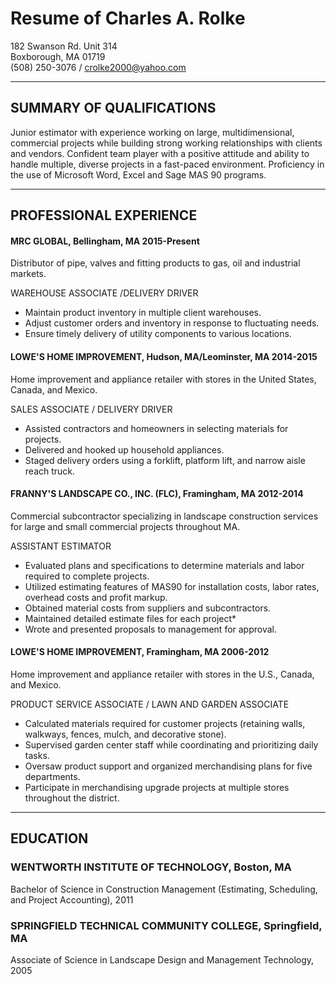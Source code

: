 # Resume of Charles A. Rolke

182 Swanson Rd. Unit 314  
Boxborough, MA 01719  
(508) 250-3076 / crolke2000@yahoo.com

---
## SUMMARY OF QUALIFICATIONS 

Junior estimator with experience working on large, multidimensional, commercial projects while building strong working relationships with clients and vendors. Confident team player with a positive attitude and ability to handle multiple, diverse projects in a fast-paced environment. Proficiency in the use of Microsoft Word, Excel and Sage MAS 90 programs.

---
## PROFESSIONAL EXPERIENCE

#### MRC GLOBAL, Bellingham, MA 2015-Present

Distributor of pipe, valves and fitting products to gas, oil and industrial markets. 

WAREHOUSE ASSOCIATE /DELIVERY DRIVER


*	Maintain product inventory in multiple client warehouses.
*	Adjust customer orders and inventory in response to fluctuating needs.
*	Ensure timely delivery of utility components to various locations.


#### LOWE'S HOME IMPROVEMENT, Hudson, MA/Leominster, MA 2014-2015

Home improvement and appliance retailer with stores in the United States, Canada, and Mexico.

SALES ASSOCIATE / DELIVERY DRIVER

*	Assisted contractors and homeowners in selecting materials for projects.
*	Delivered and hooked up household appliances.
*	Staged delivery orders using a forklift, platform lift, and narrow aisle reach truck.

#### FRANNY'S LANDSCAPE CO., INC. (FLC), Framingham, MA 2012-2014

Commercial subcontractor specializing in landscape construction services for large and small commercial projects throughout MA.

ASSISTANT ESTIMATOR

*	Evaluated plans and specifications to determine materials and labor required to complete projects.
*	Utilized estimating features of MAS90 for installation costs, labor rates, overhead costs and profit markup.
*	Obtained material costs from suppliers and subcontractors.
*	Maintained detailed estimate files for each project*
*	Wrote and presented proposals to management for approval.

#### LOWE'S HOME IMPROVEMENT, Framingham, MA 2006-2012

Home improvement and appliance retailer with stores in the U.S., Canada, and Mexico.

PRODUCT SERVICE ASSOCIATE / LAWN AND GARDEN ASSOCIATE

*	Calculated materials required for customer projects (retaining walls, walkways, fences, mulch, and decorative stone).
*	Supervised garden center staff while coordinating and prioritizing daily tasks.
*	Oversaw product support and organized merchandising plans for five departments.
*	Participate in merchandising upgrade projects at multiple stores throughout the district.

---
## EDUCATION

### WENTWORTH INSTITUTE OF TECHNOLOGY, Boston, MA

Bachelor of Science in Construction Management (Estimating, Scheduling, and Project Accounting), 2011

### SPRINGFIELD TECHNICAL COMMUNITY COLLEGE, Springfield, MA

Associate of Science in Landscape Design and Management Technology, 2005
